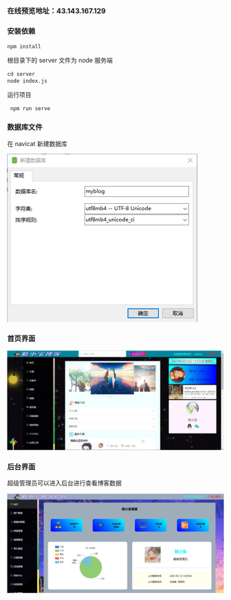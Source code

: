 ### 在线预览地址：43.143.167.129

### 安装依赖

```
npm install
```

根目录下的 server 文件为 node 服务端

```
cd server
node index.js
```

运行项目

```
 npm run serve
```

### 数据库文件

在 navicat 新建数据库

![1664821137661](image/README/1664821137661.png)

### 首页界面

![1664821420450](image/README/1.jpg)

### 后台界面

超级管理员可以进入后台进行查看博客数据

![1664821346663](image/README/2.jpg)
